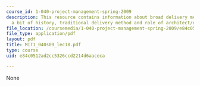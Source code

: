 ```yaml
---
course_id: 1-040-project-management-spring-2009
description: This resource contains information about broad delivery method space,
  a bit of history, traditional delivery method and role of architect/engineer.
file_location: /coursemedia/1-040-project-management-spring-2009/e84c0512ad2cc5326ccd2214d6aaceca_MIT1_040s09_lec18.pdf
file_type: application/pdf
layout: pdf
title: MIT1_040s09_lec18.pdf
type: course
uid: e84c0512ad2cc5326ccd2214d6aaceca

---
```

None